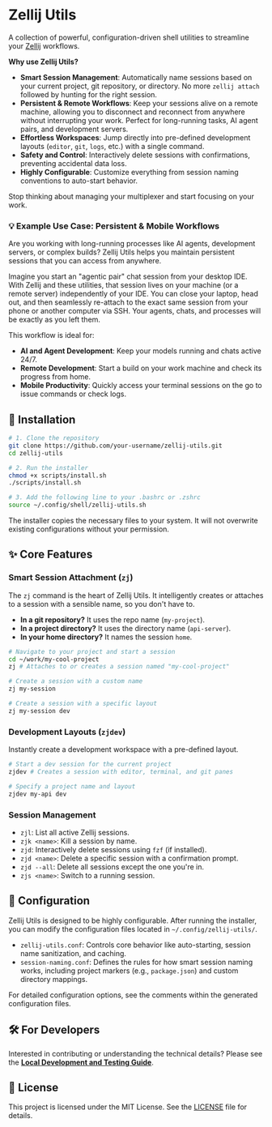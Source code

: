 # Zellij Utils

A collection of powerful, configuration-driven shell utilities to streamline your [Zellij](https://github.com/zellij-org/zellij) workflows.

**Why use Zellij Utils?**

-   **Smart Session Management**: Automatically name sessions based on your current project, git repository, or directory. No more `zellij attach` followed by hunting for the right session.
-   **Persistent & Remote Workflows**: Keep your sessions alive on a remote machine, allowing you to disconnect and reconnect from anywhere without interrupting your work. Perfect for long-running tasks, AI agent pairs, and development servers.
-   **Effortless Workspaces**: Jump directly into pre-defined development layouts (`editor`, `git`, `logs`, etc.) with a single command.
-   **Safety and Control**: Interactively delete sessions with confirmations, preventing accidental data loss.
-   **Highly Configurable**: Customize everything from session naming conventions to auto-start behavior.

Stop thinking about managing your multiplexer and start focusing on your work.

### 💡 Example Use Case: Persistent & Mobile Workflows

Are you working with long-running processes like AI agents, development servers, or complex builds? Zellij Utils helps you maintain persistent sessions that you can access from anywhere.

Imagine you start an "agentic pair" chat session from your desktop IDE. With Zellij and these utilities, that session lives on your machine (or a remote server) independently of your IDE. You can close your laptop, head out, and then seamlessly re-attach to the exact same session from your phone or another computer via SSH. Your agents, chats, and processes will be exactly as you left them.

This workflow is ideal for:
-   **AI and Agent Development**: Keep your models running and chats active 24/7.
-   **Remote Development**: Start a build on your work machine and check its progress from home.
-   **Mobile Productivity**: Quickly access your terminal sessions on the go to issue commands or check logs.

## 🚀 Installation

```bash
# 1. Clone the repository
git clone https://github.com/your-username/zellij-utils.git
cd zellij-utils

# 2. Run the installer
chmod +x scripts/install.sh
./scripts/install.sh

# 3. Add the following line to your .bashrc or .zshrc
source ~/.config/shell/zellij-utils.sh
```

The installer copies the necessary files to your system. It will not overwrite existing configurations without your permission.

## ✨ Core Features

### Smart Session Attachment (`zj`)

The `zj` command is the heart of Zellij Utils. It intelligently creates or attaches to a session with a sensible name, so you don't have to.

-   **In a git repository?** It uses the repo name (`my-project`).
-   **In a project directory?** It uses the directory name (`api-server`).
-   **In your home directory?** It names the session `home`.

```bash
# Navigate to your project and start a session
cd ~/work/my-cool-project
zj # Attaches to or creates a session named "my-cool-project"

# Create a session with a custom name
zj my-session

# Create a session with a specific layout
zj my-session dev
```

### Development Layouts (`zjdev`)

Instantly create a development workspace with a pre-defined layout.

```bash
# Start a dev session for the current project
zjdev # Creates a session with editor, terminal, and git panes

# Specify a project name and layout
zjdev my-api dev
```

### Session Management

-   `zjl`: List all active Zellij sessions.
-   `zjk <name>`: Kill a session by name.
-   `zjd`: Interactively delete sessions using `fzf` (if installed).
-   `zjd <name>`: Delete a specific session with a confirmation prompt.
-   `zjd --all`: Delete all sessions except the one you're in.
-   `zjs <name>`: Switch to a running session.

## 🔧 Configuration

Zellij Utils is designed to be highly configurable. After running the installer, you can modify the configuration files located in `~/.config/zellij-utils/`.

-   `zellij-utils.conf`: Controls core behavior like auto-starting, session name sanitization, and caching.
-   `session-naming.conf`: Defines the rules for how smart session naming works, including project markers (e.g., `package.json`) and custom directory mappings.

For detailed configuration options, see the comments within the generated configuration files.

## 🛠 For Developers

Interested in contributing or understanding the technical details? Please see the [**Local Development and Testing Guide**](DEVELOPMENT.md).

## 📜 License

This project is licensed under the MIT License. See the [LICENSE](LICENSE) file for details.
